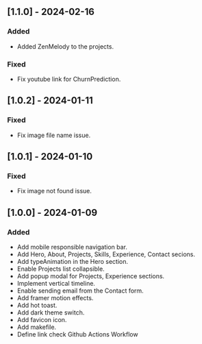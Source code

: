 ## [1.1.0] - 2024-02-16

### Added

- Added ZenMelody to the projects.

### Fixed

- Fix youtube link for ChurnPrediction.

## [1.0.2] - 2024-01-11

### Fixed

- Fix image file name issue.

## [1.0.1] - 2024-01-10

### Fixed

- Fix image not found issue.

## [1.0.0] - 2024-01-09

### Added

- Add mobile responsible navigation bar.
- Add Hero, About, Projects, Skills, Experience, Contact secions.
- Add typeAnimation in the Hero section.
- Enable Projects list collapsible.
- Add popup modal for Projects, Experience sections.
- Implement vertical timeline.
- Enable sending email from the Contact form.
- Add framer motion effects.
- Add hot toast.
- Add dark theme switch.
- Add favicon icon.
- Add makefile.
- Define link check Github Actions Workflow
